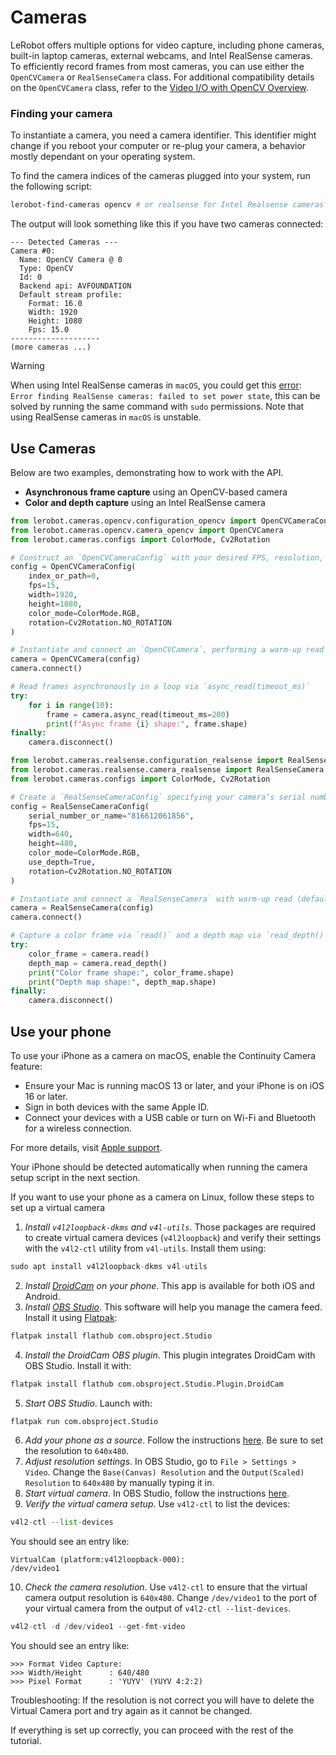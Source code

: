 # Cameras

LeRobot offers multiple options for video capture, including phone cameras, built-in laptop cameras, external webcams, and Intel RealSense cameras. To efficiently record frames from most cameras, you can use either the `OpenCVCamera` or `RealSenseCamera` class. For additional compatibility details on the `OpenCVCamera` class, refer to the [Video I/O with OpenCV Overview](https://docs.opencv.org/4.x/d0/da7/videoio_overview.html).

### Finding your camera

To instantiate a camera, you need a camera identifier. This identifier might change if you reboot your computer or re-plug your camera, a behavior mostly dependant on your operating system.

To find the camera indices of the cameras plugged into your system, run the following script:

```bash
lerobot-find-cameras opencv # or realsense for Intel Realsense cameras
```

The output will look something like this if you have two cameras connected:

```
--- Detected Cameras ---
Camera #0:
  Name: OpenCV Camera @ 0
  Type: OpenCV
  Id: 0
  Backend api: AVFOUNDATION
  Default stream profile:
    Format: 16.0
    Width: 1920
    Height: 1080
    Fps: 15.0
--------------------
(more cameras ...)
```

> [!WARNING]
> When using Intel RealSense cameras in `macOS`, you could get this [error](https://github.com/IntelRealSense/librealsense/issues/12307): `Error finding RealSense cameras: failed to set power state`, this can be solved by running the same command with `sudo` permissions. Note that using RealSense cameras in `macOS` is unstable.

## Use Cameras

Below are two examples, demonstrating how to work with the API.

- **Asynchronous frame capture** using an OpenCV-based camera
- **Color and depth capture** using an Intel RealSense camera

<hfoptions id="shell_restart">
<hfoption id="Open CV Camera">

<!-- prettier-ignore-start -->
```python
from lerobot.cameras.opencv.configuration_opencv import OpenCVCameraConfig
from lerobot.cameras.opencv.camera_opencv import OpenCVCamera
from lerobot.cameras.configs import ColorMode, Cv2Rotation

# Construct an `OpenCVCameraConfig` with your desired FPS, resolution, color mode, and rotation.
config = OpenCVCameraConfig(
    index_or_path=0,
    fps=15,
    width=1920,
    height=1080,
    color_mode=ColorMode.RGB,
    rotation=Cv2Rotation.NO_ROTATION
)

# Instantiate and connect an `OpenCVCamera`, performing a warm-up read (default).
camera = OpenCVCamera(config)
camera.connect()

# Read frames asynchronously in a loop via `async_read(timeout_ms)`
try:
    for i in range(10):
        frame = camera.async_read(timeout_ms=200)
        print(f"Async frame {i} shape:", frame.shape)
finally:
    camera.disconnect()
```
<!-- prettier-ignore-end -->

</hfoption>
<hfoption id="Intel Realsense Camera">

<!-- prettier-ignore-start -->
```python
from lerobot.cameras.realsense.configuration_realsense import RealSenseCameraConfig
from lerobot.cameras.realsense.camera_realsense import RealSenseCamera
from lerobot.cameras.configs import ColorMode, Cv2Rotation

# Create a `RealSenseCameraConfig` specifying your camera’s serial number and enabling depth.
config = RealSenseCameraConfig(
    serial_number_or_name="816612061856",
    fps=15,
    width=640,
    height=480,
    color_mode=ColorMode.RGB,
    use_depth=True,
    rotation=Cv2Rotation.NO_ROTATION
)

# Instantiate and connect a `RealSenseCamera` with warm-up read (default).
camera = RealSenseCamera(config)
camera.connect()

# Capture a color frame via `read()` and a depth map via `read_depth()`.
try:
    color_frame = camera.read()
    depth_map = camera.read_depth()
    print("Color frame shape:", color_frame.shape)
    print("Depth map shape:", depth_map.shape)
finally:
    camera.disconnect()
```
<!-- prettier-ignore-end -->

</hfoption>
</hfoptions>

## Use your phone

<hfoptions id="use phone">
<hfoption id="Mac">

To use your iPhone as a camera on macOS, enable the Continuity Camera feature:

- Ensure your Mac is running macOS 13 or later, and your iPhone is on iOS 16 or later.
- Sign in both devices with the same Apple ID.
- Connect your devices with a USB cable or turn on Wi-Fi and Bluetooth for a wireless connection.

For more details, visit [Apple support](https://support.apple.com/en-gb/guide/mac-help/mchl77879b8a/mac).

Your iPhone should be detected automatically when running the camera setup script in the next section.

</hfoption>
<hfoption id="Linux">

If you want to use your phone as a camera on Linux, follow these steps to set up a virtual camera

1. _Install `v4l2loopback-dkms` and `v4l-utils`_. Those packages are required to create virtual camera devices (`v4l2loopback`) and verify their settings with the `v4l2-ctl` utility from `v4l-utils`. Install them using:

<!-- prettier-ignore-start -->
```python
sudo apt install v4l2loopback-dkms v4l-utils
```
<!-- prettier-ignore-end -->

2. _Install [DroidCam](https://droidcam.app) on your phone_. This app is available for both iOS and Android.
3. _Install [OBS Studio](https://obsproject.com)_. This software will help you manage the camera feed. Install it using [Flatpak](https://flatpak.org):

<!-- prettier-ignore-start -->
```python
flatpak install flathub com.obsproject.Studio
```
<!-- prettier-ignore-end -->

4. _Install the DroidCam OBS plugin_. This plugin integrates DroidCam with OBS Studio. Install it with:

<!-- prettier-ignore-start -->
```python
flatpak install flathub com.obsproject.Studio.Plugin.DroidCam
```
<!-- prettier-ignore-end -->

5. _Start OBS Studio_. Launch with:

<!-- prettier-ignore-start -->
```python
flatpak run com.obsproject.Studio
```
<!-- prettier-ignore-end -->

6. _Add your phone as a source_. Follow the instructions [here](https://droidcam.app/obs/usage). Be sure to set the resolution to `640x480`.
7. _Adjust resolution settings_. In OBS Studio, go to `File > Settings > Video`. Change the `Base(Canvas) Resolution` and the `Output(Scaled) Resolution` to `640x480` by manually typing it in.
8. _Start virtual camera_. In OBS Studio, follow the instructions [here](https://obsproject.com/kb/virtual-camera-guide).
9. _Verify the virtual camera setup_. Use `v4l2-ctl` to list the devices:

<!-- prettier-ignore-start -->
```python
v4l2-ctl --list-devices
```
<!-- prettier-ignore-end -->

You should see an entry like:

```
VirtualCam (platform:v4l2loopback-000):
/dev/video1
```

10. _Check the camera resolution_. Use `v4l2-ctl` to ensure that the virtual camera output resolution is `640x480`. Change `/dev/video1` to the port of your virtual camera from the output of `v4l2-ctl --list-devices`.

<!-- prettier-ignore-start -->
```python
v4l2-ctl -d /dev/video1 --get-fmt-video
```
<!-- prettier-ignore-end -->

You should see an entry like:

```
>>> Format Video Capture:
>>>	Width/Height      : 640/480
>>>	Pixel Format      : 'YUYV' (YUYV 4:2:2)
```

Troubleshooting: If the resolution is not correct you will have to delete the Virtual Camera port and try again as it cannot be changed.

If everything is set up correctly, you can proceed with the rest of the tutorial.

</hfoption>
</hfoptions>